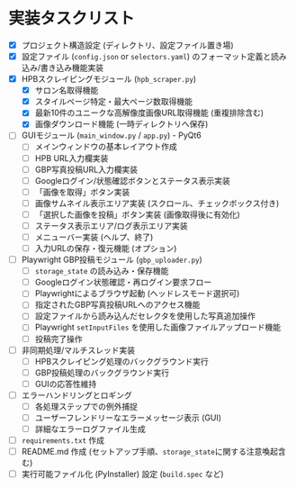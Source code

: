 # 実装タスクリスト

- [x] プロジェクト構造設定 (ディレクトリ、設定ファイル置き場)
- [x] 設定ファイル (`config.json` or `selectors.yaml`) のフォーマット定義と読み込み/書き込み機能実装
- [x] HPBスクレイピングモジュール (`hpb_scraper.py`)
    - [x] サロン名取得機能
    - [x] スタイルページ特定・最大ページ数取得機能
    - [x] 最新10件のユニークな高解像度画像URL取得機能 (重複排除含む)
    - [x] 画像ダウンロード機能 (一時ディレクトリへ保存)
- [ ] GUIモジュール (`main_window.py` / `app.py`) - PyQt6
    - [ ] メインウィンドウの基本レイアウト作成
    - [ ] HPB URL入力欄実装
    - [ ] GBP写真投稿URL入力欄実装
    - [ ] Googleログイン/状態確認ボタンとステータス表示実装
    - [ ] 「画像を取得」ボタン実装
    - [ ] 画像サムネイル表示エリア実装 (スクロール、チェックボックス付き)
    - [ ] 「選択した画像を投稿」ボタン実装 (画像取得後に有効化)
    - [ ] ステータス表示エリア/ログ表示エリア実装
    - [ ] メニューバー実装 (ヘルプ、終了)
    - [ ] 入力URLの保存・復元機能 (オプション)
- [ ] Playwright GBP投稿モジュール (`gbp_uploader.py`)
    - [ ] `storage_state` の読み込み・保存機能
    - [ ] Googleログイン状態確認・再ログイン要求フロー
    - [ ] Playwrightによるブラウザ起動 (ヘッドレスモード選択可)
    - [ ] 指定されたGBP写真投稿URLへのアクセス機能
    - [ ] 設定ファイルから読み込んだセレクタを使用した写真追加操作
    - [ ] Playwright `setInputFiles` を使用した画像ファイルアップロード機能
    - [ ] 投稿完了操作
- [ ] 非同期処理/マルチスレッド実装
    - [ ] HPBスクレイピング処理のバックグラウンド実行
    - [ ] GBP投稿処理のバックグラウンド実行
    - [ ] GUIの応答性維持
- [ ] エラーハンドリングとロギング
    - [ ] 各処理ステップでの例外捕捉
    - [ ] ユーザーフレンドリーなエラーメッセージ表示 (GUI)
    - [ ] 詳細なエラーログファイル生成
- [ ] `requirements.txt` 作成
- [ ] README.md 作成 (セットアップ手順、`storage_state`に関する注意喚起含む)
- [ ] 実行可能ファイル化 (PyInstaller) 設定 (`build.spec` など)
